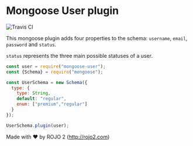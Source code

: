 # Mongoose User plugin
![Travis CI](https://travis-ci.org/rojo2/mongoose-user.svg?branch=master)

This mongoose plugin adds four properties to the schema: `username`, `email`,
`password` and `status`.

`status` represents the three main possible statuses of a user.

```javascript
const user = require("mongoose-user");
const {Schema} = require("mongoose");

const UserSchema = new Schema({
  type: {
    type: String,
    default: "regular",
    enum: ["premium","regular"]
  }
});

UserSchema.plugin(user);
```

Made with ❤ by ROJO 2 (http://rojo2.com)

